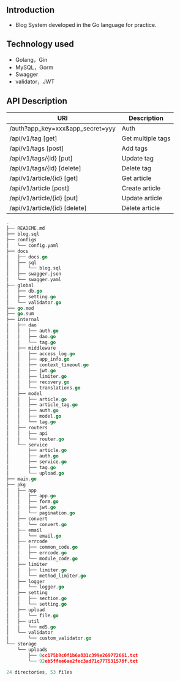 ## Introduction

- Blog System developed in the Go language for practice.



## Technology used

- Golang，Gin
- MySQL，Gorm
- Swagger
- validator，JWT



## API Description

| URI | Description |
| --- | ------------ |
| /auth?app_key=xxx&app_secret=yyy | Auth |
| /api/v1/tag [get] | Get multiple tags |
| /api/v1/tags [post] | Add tags |
| /api/v1/tags/{id} [put] | Update tag |
| /api/v1/tags/{id} [delete] | Delete tag |
| /api/v1/article/{id} [get] | Get article |
| /api/v1/article [post] | Create article |
| /api/v1/article/{id} [put] | Update article |
| /api/v1/article/{id} [delete] | Delete article |

```go
.
├── READEME.md
├── blog.sql
├── configs
│   └── config.yaml
├── docs
│   ├── docs.go
│   ├── sql
│   │   └── blog.sql
│   ├── swagger.json
│   └── swagger.yaml
├── global
│   ├── db.go
│   ├── setting.go
│   └── validator.go
├── go.mod
├── go.sum
├── internal
│   ├── dao
│   │   ├── auth.go
│   │   ├── dao.go
│   │   └── tag.go
│   ├── middleware
│   │   ├── access_log.go
│   │   ├── app_info.go
│   │   ├── context_timeout.go
│   │   ├── jwt.go
│   │   ├── limiter.go
│   │   ├── recovery.go
│   │   └── translations.go
│   ├── model
│   │   ├── article.go
│   │   ├── article_tag.go
│   │   ├── auth.go
│   │   ├── model.go
│   │   └── tag.go
│   ├── routers
│   │   ├── api
│   │   └── router.go
│   └── service
│       ├── article.go
│       ├── auth.go
│       ├── service.go
│       ├── tag.go
│       └── upload.go
├── main.go
├── pkg
│   ├── app
│   │   ├── app.go
│   │   ├── form.go
│   │   ├── jwt.go
│   │   └── pagination.go
│   ├── convert
│   │   └── convert.go
│   ├── email
│   │   └── email.go
│   ├── errcode
│   │   ├── common_code.go
│   │   ├── errcode.go
│   │   └── module_code.go
│   ├── limiter
│   │   ├── limiter.go
│   │   └── method_limiter.go
│   ├── logger
│   │   └── logger.go
│   ├── setting
│   │   ├── section.go
│   │   └── setting.go
│   ├── upload
│   │   └── file.go
│   ├── util
│   │   └── md5.go
│   └── validator
│       └── custom_validator.go
└── storage
    └── uploads
        ├── 0cc175b9c0f1b6a831c399e269772661.txt
        └── 92eb5ffee6ae2fec3ad71c777531578f.txt

24 directories, 53 files

```

